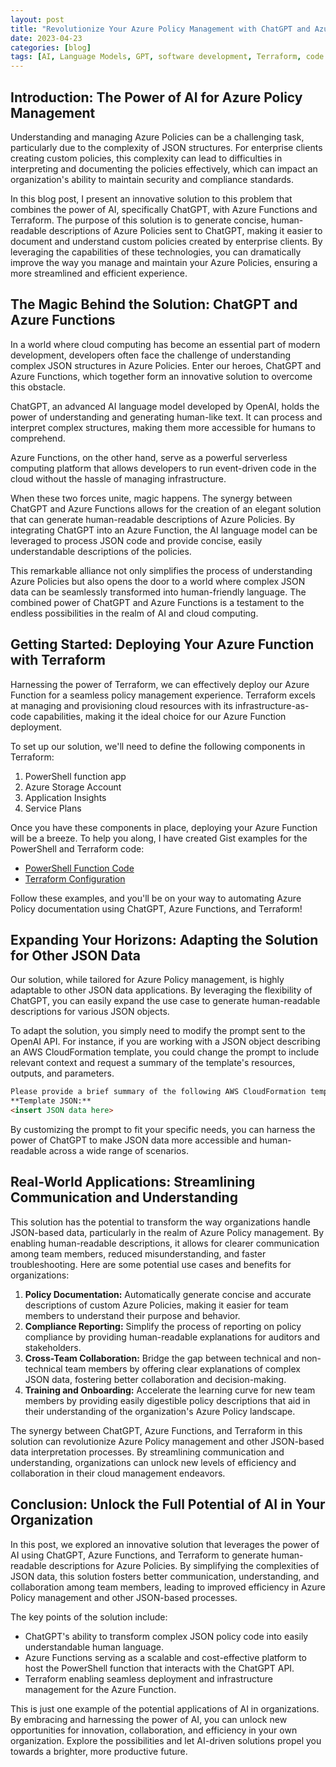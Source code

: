 ```yaml
---
layout: post
title: "Revolutionize Your Azure Policy Management with ChatGPT and Azure Functions"
date: 2023-04-23
categories: [blog]
tags: [AI, Language Models, GPT, software development, Terraform, code validation, error fixing, infrastructure, Azure Functions, OpenAI API, Azure Policies]
---
```


## Introduction: The Power of AI for Azure Policy Management

Understanding and managing Azure Policies can be a challenging task, particularly due to the complexity of JSON structures. For enterprise clients creating custom policies, this complexity can lead to difficulties in interpreting and documenting the policies effectively, which can impact an organization's ability to maintain security and compliance standards.

In this blog post, I present an innovative solution to this problem that combines the power of AI, specifically ChatGPT, with Azure Functions and Terraform. The purpose of this solution is to generate concise, human-readable descriptions of Azure Policies sent to ChatGPT, making it easier to document and understand custom policies created by enterprise clients. By leveraging the capabilities of these technologies, you can dramatically improve the way you manage and maintain your Azure Policies, ensuring a more streamlined and efficient experience.

## The Magic Behind the Solution: ChatGPT and Azure Functions

In a world where cloud computing has become an essential part of modern development, developers often face the challenge of understanding complex JSON structures in Azure Policies. Enter our heroes, ChatGPT and Azure Functions, which together form an innovative solution to overcome this obstacle.

ChatGPT, an advanced AI language model developed by OpenAI, holds the power of understanding and generating human-like text. It can process and interpret complex structures, making them more accessible for humans to comprehend.

Azure Functions, on the other hand, serve as a powerful serverless computing platform that allows developers to run event-driven code in the cloud without the hassle of managing infrastructure.

When these two forces unite, magic happens. The synergy between ChatGPT and Azure Functions allows for the creation of an elegant solution that can generate human-readable descriptions of Azure Policies. By integrating ChatGPT into an Azure Function, the AI language model can be leveraged to process JSON code and provide concise, easily understandable descriptions of the policies.

This remarkable alliance not only simplifies the process of understanding Azure Policies but also opens the door to a world where complex JSON data can be seamlessly transformed into human-friendly language. The combined power of ChatGPT and Azure Functions is a testament to the endless possibilities in the realm of AI and cloud computing.

## Getting Started: Deploying Your Azure Function with Terraform

Harnessing the power of Terraform, we can effectively deploy our Azure Function for a seamless policy management experience. Terraform excels at managing and provisioning cloud resources with its infrastructure-as-code capabilities, making it the ideal choice for our Azure Function deployment.

To set up our solution, we'll need to define the following components in Terraform:

1. PowerShell function app
2. Azure Storage Account
3. Application Insights
4. Service Plans

Once you have these components in place, deploying your Azure Function will be a breeze. To help you along, I have created Gist examples for the PowerShell and Terraform code:

- [PowerShell Function Code](https://gist.github.com/)
- [Terraform Configuration](https://gist.github.com/)

Follow these examples, and you'll be on your way to automating Azure Policy documentation using ChatGPT, Azure Functions, and Terraform!

## Expanding Your Horizons: Adapting the Solution for Other JSON Data

Our solution, while tailored for Azure Policy management, is highly adaptable to other JSON data applications. By leveraging the flexibility of ChatGPT, you can easily expand the use case to generate human-readable descriptions for various JSON objects.

To adapt the solution, you simply need to modify the prompt sent to the OpenAI API. For instance, if you are working with a JSON object describing an AWS CloudFormation template, you could change the prompt to include relevant context and request a summary of the template's resources, outputs, and parameters.

```markdown
Please provide a brief summary of the following AWS CloudFormation template, including its resources, outputs, and parameters:
**Template JSON:**
<insert JSON data here>
```

By customizing the prompt to fit your specific needs, you can harness the power of ChatGPT to make JSON data more accessible and human-readable across a wide range of scenarios.

## Real-World Applications: Streamlining Communication and Understanding

This solution has the potential to transform the way organizations handle JSON-based data, particularly in the realm of Azure Policy management. By enabling human-readable descriptions, it allows for clearer communication among team members, reduced misunderstanding, and faster troubleshooting. Here are some potential use cases and benefits for organizations:

1. **Policy Documentation:** Automatically generate concise and accurate descriptions of custom Azure Policies, making it easier for team members to understand their purpose and behavior.
2. **Compliance Reporting:** Simplify the process of reporting on policy compliance by providing human-readable explanations for auditors and stakeholders.
3. **Cross-Team Collaboration:** Bridge the gap between technical and non-technical team members by offering clear explanations of complex JSON data, fostering better collaboration and decision-making.
4. **Training and Onboarding:** Accelerate the learning curve for new team members by providing easily digestible policy descriptions that aid in their understanding of the organization's Azure Policy landscape.

The synergy between ChatGPT, Azure Functions, and Terraform in this solution can revolutionize Azure Policy management and other JSON-based data interpretation processes. By streamlining communication and understanding, organizations can unlock new levels of efficiency and collaboration in their cloud management endeavors.

## Conclusion: Unlock the Full Potential of AI in Your Organization

In this post, we explored an innovative solution that leverages the power of AI using ChatGPT, Azure Functions, and Terraform to generate human-readable descriptions for Azure Policies. By simplifying the complexities of JSON data, this solution fosters better communication, understanding, and collaboration among team members, leading to improved efficiency in Azure Policy management and other JSON-based processes.

The key points of the solution include:

- ChatGPT's ability to transform complex JSON policy code into easily understandable human language.
- Azure Functions serving as a scalable and cost-effective platform to host the PowerShell function that interacts with the ChatGPT API.
- Terraform enabling seamless deployment and infrastructure management for the Azure Function.

This is just one example of the potential applications of AI in organizations. By embracing and harnessing the power of AI, you can unlock new opportunities for innovation, collaboration, and efficiency in your own organization. Explore the possibilities and let AI-driven solutions propel you towards a brighter, more productive future.
